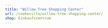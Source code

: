 ```yaml
---
title: "Willow Tree Shopping Center"
url: /cookeville/willow-tree-shopping-center/
shop: Einkaufszentrum
---
```

